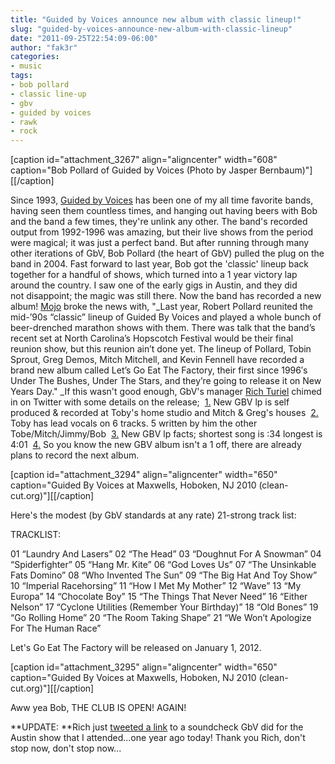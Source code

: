 ```yaml
---
title: "Guided by Voices announce new album with classic lineup!"
slug: "guided-by-voices-announce-new-album-with-classic-lineup"
date: "2011-09-25T22:54:09-06:00"
author: "fak3r"
categories:
- music
tags:
- bob pollard
- classic line-up
- gbv
- guided by voices
- rawk
- rock
---
```


[caption id="attachment_3267" align="aligncenter" width="608" caption="Bob Pollard of Guided by Voices (Photo by Jasper Bernbaum)"][[/caption]

Since 1993, [Guided by Voices](http://gbv.com/) has been one of my all time favorite bands, having seen them countless times, and hanging out having beers with Bob and the band a few times, they're unlink any other. The band's recorded output from 1992-1996 was amazing, but their live shows from the period were magical; it was just a perfect band. But after running through many other iterations of GbV, Bob Pollard (the heart of GbV) pulled the plug on the band in 2004. Fast forward to last year, Bob got the 'classic' lineup back together for a handful of shows, which turned into a 1 year victory lap around the country.<!-- more --> I saw one of the early gigs in Austin, and they did not disappoint; the magic was still there. Now the band has recorded a new album! [Mojo](http://www.mojo4music.com/blog/2011/09/guided_by_voices_classic_line.html  ) broke the news with, "_Last year, Robert Pollard reunited the mid-’90s “classic” lineup of Guided By Voices and played a whole bunch of beer-drenched marathon shows with them. There was talk that the band’s recent set at North Carolina’s Hopscotch Festival would be their final reunion show, but this reunion ain’t done yet. The lineup of Pollard, Tobin Sprout, Greg Demos, Mitch Mitchell, and Kevin Fennell have recorded a brand new album called Let’s Go Eat The Factory, their first since 1996′s Under The Bushes, Under The Stars, and they’re going to release it on New Years Day." _If this wasn't good enough, GbV's manager [Rich Turiel](https://twitter.com/#!/richturiel) chimed in on Twitter with some details on the release;  [1.](https://twitter.com/#!/richturiel/status/116555008249565184) New GBV lp is self produced & recorded at Toby's home studio and Mitch & Greg's houses  [2.](https://twitter.com/#!/richturiel/status/116560809244635136 ) Toby has lead vocals on 6 tracks. 5 written by him the other Tobe/Mitch/Jimmy/Bob  [3.](https://twitter.com/#!/richturiel/status/116555674028220416  ) New GBV lp facts; shortest song is :34 longest is 4:01  [4.](https://twitter.com/#!/richturiel/status/116866149202919424) So you know the new GBV album isn't a 1 off, there are already plans to record the next album.

[caption id="attachment_3294" align="aligncenter" width="650" caption="Guided By Voices at Maxwells, Hoboken, NJ 2010 (clean-cut.org)"][[/caption]

Here's the modest (by GbV standards at any rate) 21-strong track list:

TRACKLIST:

01 “Laundry And Lasers”
02 “The Head”
03 “Doughnut For A Snowman”
04 “Spiderfighter”
05 “Hang Mr. Kite”
06 “God Loves Us”
07 “The Unsinkable Fats Domino”
08 “Who Invented The Sun”
09 “The Big Hat And Toy Show”
10 “Imperial Racehorsing”
11 “How I Met My Mother”
12 “Wave”
13 “My Europa”
14 “Chocolate Boy”
15 “The Things That Never Need”
16 “Either Nelson”
17 “Cyclone Utilities (Remember Your Birthday)”
18 “Old Bones”
19 “Go Rolling Home”
20 “The Room Taking Shape”
21 “We Won’t Apologize For The Human Race”

Let's Go Eat The Factory will be released on January 1, 2012.

[caption id="attachment_3295" align="aligncenter" width="650" caption="Guided By Voices at Maxwells, Hoboken, NJ 2010 (clean-cut.org)"][[/caption]

Aww yea Bob, THE CLUB IS OPEN! AGAIN!

**UPDATE: **Rich just [tweeted a link](https://twitter.com/#!/richturiel/status/119783585325649920) to a soundcheck GbV did for the Austin show that I attended...one year ago today! Thank you Rich, don't stop now, don't stop now...


